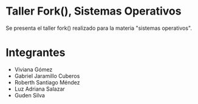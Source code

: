 # Taller Fork(), Sistemas Operativos

Se presenta el taller fork() realizado para la materia "sistemas operativos".

# Integrantes

- Viviana Gómez
- Gabriel Jaramillo Cuberos
- Roberth Santiago Méndez
- Luz Adriana Salazar
- Guden Silva
